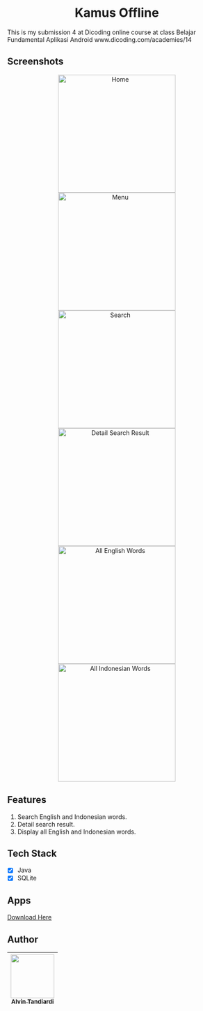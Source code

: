 <h1 align="center">
Kamus Offline
</h1>
This is my submission 4 at Dicoding online course at class Belajar Fundamental Aplikasi Android www.dicoding.com/academies/14

## Screenshots

<p align="center">
  <img src="screenshots/1.png" width="270" alt="Home">
  <img src="screenshots/2.png" width="270" alt="Menu">
  <img src="screenshots/3.png" width="270" alt="Search">
  <img src="screenshots/4.png" width="270" alt="Detail Search Result">
  <img src="screenshots/5.png" width="270" alt="All English Words">
  <img src="screenshots/6.png" width="270" alt="All Indonesian Words">
</p>

## Features

1. Search English and Indonesian words.
2. Detail search result.
3. Display all English and Indonesian words.

## Tech Stack
- [x] Java
- [x] SQLite

## Apps
<a href="https://drive.google.com/file/d/1j-gUNPHwxXDmN5-09BIwYixkuPldBvIJ/view?usp=sharing" title="Kamus Offline Apps">Download Here</a>

## Author
| [<img src="https://avatars1.githubusercontent.com/u/32356015?v=3" width="100px;"/><br /><sub><b>Alvin Tandiardi</b></sub>](https://github.com/alvintan05)<br /> |
| :-----------------------------------------------------------------------------------------------------------------------------------------------------------------: |
